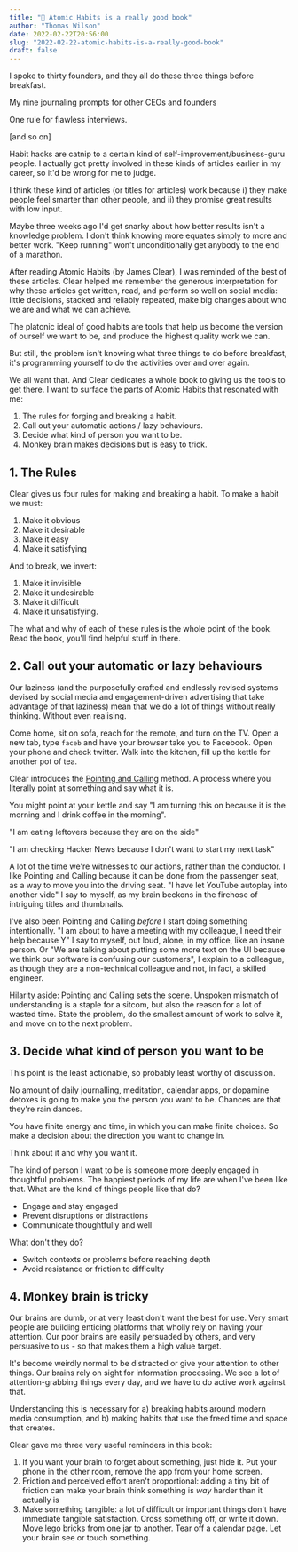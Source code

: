 ```yaml
---
title: "📖 Atomic Habits is a really good book"
author: "Thomas Wilson"
date: 2022-02-22T20:56:00
slug: "2022-02-22-atomic-habits-is-a-really-good-book"
draft: false
---
```


I spoke to thirty founders, and they all do these three things before breakfast.

My nine journaling prompts for other CEOs and founders

One rule for flawless interviews.

[and so on]

Habit hacks are catnip to a certain kind of self-improvement/business-guru people.  I actually got pretty involved in these kinds of articles earlier in my career, so it'd be wrong for me to judge.

I think these kind of articles (or titles for articles) work because i) they make people feel smarter than other people, and ii) they promise great results with low input. 

Maybe three weeks ago I'd get snarky about how better results isn't a knowledge problem.  I don't think knowing more equates simply to more and better work.  "Keep running" won't unconditionally get anybody to the end of a marathon. 

After reading Atomic Habits (by James Clear), I was reminded of the best of these articles.  Clear helped me remember the generous interpretation for why these articles get written,  read, and perform so well on social media: little decisions, stacked and reliably repeated, make big changes about who we are and what we can achieve.  

The platonic ideal of good habits are tools that help us become the version of ourself we want to be, and produce the highest quality work we can.  

But still, the problem isn't knowing what three things to do before breakfast, it's programming yourself to do the activities over and over again.

We all want that.  And Clear dedicates a whole book to giving us the tools to get there.  I want to surface the parts of Atomic Habits that resonated with me:

1. The rules for forging and breaking a habit.
2. Call out your automatic actions / lazy behaviours.
3. Decide what kind of person you want to be.
4. Monkey brain makes decisions but is easy to trick.

## 1. The Rules

Clear gives us four rules for making and breaking a habit.  To make a habit we must:

1. Make it obvious 
2. Make it desirable
3. Make it easy 
4. Make it satisfying 

And to break, we invert:

1. Make it invisible
2. Make it undesirable
3. Make it difficult
4. Make it unsatisfying.

The what and why of each of these rules is the whole point of the book.  Read the book, you'll find helpful stuff in there.

## 2. Call out your automatic or lazy behaviours 

Our laziness (and the purposefully crafted and endlessly revised systems devised by social media and engagement-driven advertising that take advantage of that laziness) mean that we do a lot of things without really thinking.  Without even realising. 

Come home, sit on sofa, reach for the remote, and turn on the TV.  Open a new tab, type `faceb` and have your browser take you to Facebook.  Open your phone and check twitter.  Walk into the kitchen, fill up the kettle for another pot of tea.

Clear introduces the [Pointing and Calling](https://en.wikipedia.org/wiki/Pointing_and_calling) method.  A process where you literally point at something and say what it is.  

You might point at your kettle and say "I am turning this on because it is the morning and I drink coffee in the morning".

"I am eating leftovers because they are on the side" 

"I am checking Hacker News because I don't want to start my next task"

A lot of the time we're witnesses to our actions, rather than the conductor.  I like Pointing and Calling because it can be done from the passenger seat, as a way to move you into the driving seat.  "I have let YouTube autoplay into another vide" I say to myself, as my brain beckons in the firehose of intriguing titles and thumbnails. 

I've also been Pointing and Calling _before_ I start doing something intentionally.  "I am about to have a meeting with my colleague, I need their help because Y" I say to myself, out loud, alone, in my office, like an insane person. Or "We are talking about putting some more text on the UI because we think our software is confusing our customers", I explain to a colleague, as though they are a non-technical colleague and not, in fact, a skilled engineer.

Hilarity aside: Pointing and Calling sets the scene.  Unspoken mismatch of understanding is a staple for a sitcom, but also the reason for a lot of wasted time.  State the problem, do the smallest amount of work to solve it, and move on to the next problem. 

## 3. Decide what kind of person you want to be 

This point is the least actionable, so probably least worthy of discussion. 

No amount of daily journalling, meditation, calendar apps, or dopamine detoxes is going to make you the person you want to be.   Chances are that they're rain dances.

You have finite energy and time, in which you can make finite choices.  So make a decision about the direction you want to change in. 

Think about it and why you want it.

The kind of person I want to be is someone more deeply engaged in thoughtful problems.  The happiest periods of my life are when I've been like that.  What are the kind of things people like that do?

* Engage and stay engaged
* Prevent disruptions or distractions
* Communicate thoughtfully and well

What don't they do?

* Switch contexts or problems before reaching depth
* Avoid resistance or friction to difficulty

## 4. Monkey brain is tricky 

Our brains are dumb, or at very least don't want the best for use.  Very smart people are building enticing platforms that wholly rely on having your attention.  Our poor brains are easily persuaded by others, and very persuasive to us - so that makes them a high value target.

It's become weirdly normal to be distracted or give your attention to other things.  Our brains rely on sight for information processing.  We see a lot of attention-grabbing things every day, and we have to do active work against that. 

Understanding this is necessary for a) breaking habits around modern media consumption, and b) making habits that use the freed time and space that creates.

Clear gave me three very useful reminders in this book: 

1. If you want your brain to forget about something, just hide it.  Put your phone in the other room, remove the app from your home screen. 
2. Friction and perceived effort aren't proportional: adding a tiny bit of friction can make your brain think something is _way_ harder than it actually is 
3. Make something tangible: a lot of difficult or important things don't have immediate tangible satisfaction.  Cross something off, or write it down.  Move lego bricks from one jar to another.  Tear off a calendar page.  Let your brain see or touch something. 



